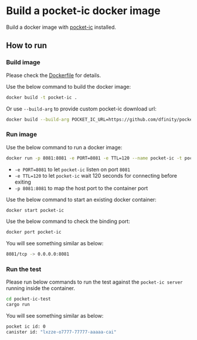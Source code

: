 # Build a pocket-ic docker image 

Build a docker image with [pocket-ic](https://github.com/dfinity/pocketic) installed.

## How to run

### Build image

Please check the [Dockerfile](./Dockerfile) for details.

Use the below command to build the docker image:

```bash
docker build -t pocket-ic .
```

Or use `--build-arg` to provide custom pocket-ic download url:

```bash
docker build --build-arg POCKET_IC_URL=https://github.com/dfinity/pocketic/releases/download/8.0.0/pocket-ic-x86_64-linux.gz -t pocket-ic .
```

### Run image

Use the below command to run a docker image:

```bash
docker run -p 8081:8081 -e PORT=8081 -e TTL=120 --name pocket-ic -t pocket-ic
```

- `-e PORT=8081` to let `pocket-ic` listen on port `8081`
- `-e TTL=120` to let `pocket-ic` wait 120 seconds for connecting before exiting
- `-p 8081:8081` to map the host port to the container port

Use the below command to start an existing docker container:

```bash
docker start pocket-ic
```

Use the below command to check the binding port:

```bash
docker port pocket-ic
```

You will see something similar as below:

```bash
8081/tcp -> 0.0.0.0:8081
```

### Run the test

Please run below commands to run the test against the `pocket-ic server` running inside the container.

```bash
cd pocket-ic-test
cargo run
```

You will see something similar as below:

```bash
pocket ic id: 0
canister id: "lxzze-o7777-77777-aaaaa-cai"
```

